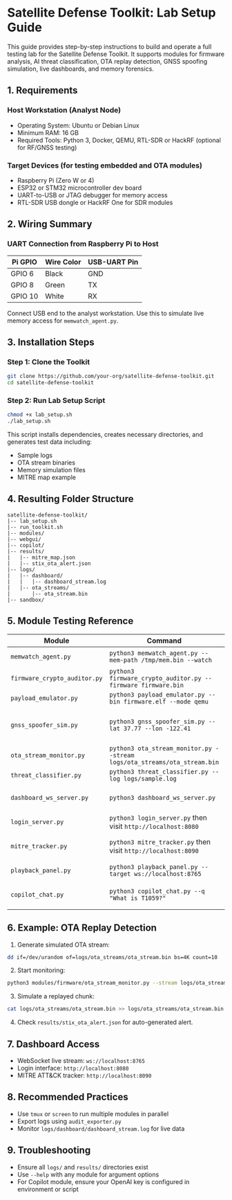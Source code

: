 
# Satellite Defense Toolkit: Lab Setup Guide

This guide provides step-by-step instructions to build and operate a full testing lab for the Satellite Defense Toolkit. It supports modules for firmware analysis, AI threat classification, OTA replay detection, GNSS spoofing simulation, live dashboards, and memory forensics.

## 1. Requirements

### Host Workstation (Analyst Node)
- Operating System: Ubuntu or Debian Linux
- Minimum RAM: 16 GB
- Required Tools: Python 3, Docker, QEMU, RTL-SDR or HackRF (optional for RF/GNSS testing)

### Target Devices (for testing embedded and OTA modules)
- Raspberry Pi (Zero W or 4)
- ESP32 or STM32 microcontroller dev board
- UART-to-USB or JTAG debugger for memory access
- RTL-SDR USB dongle or HackRF One for SDR modules

## 2. Wiring Summary

### UART Connection from Raspberry Pi to Host
| Pi GPIO | Wire Color | USB-UART Pin |
|---------|------------|---------------|
| GPIO 6  | Black      | GND           |
| GPIO 8  | Green      | TX            |
| GPIO 10 | White      | RX            |

Connect USB end to the analyst workstation. Use this to simulate live memory access for `memwatch_agent.py`.

## 3. Installation Steps

### Step 1: Clone the Toolkit
```bash
git clone https://github.com/your-org/satellite-defense-toolkit.git
cd satellite-defense-toolkit
```

### Step 2: Run Lab Setup Script
```bash
chmod +x lab_setup.sh
./lab_setup.sh
```

This script installs dependencies, creates necessary directories, and generates test data including:
- Sample logs
- OTA stream binaries
- Memory simulation files
- MITRE map example

## 4. Resulting Folder Structure
```
satellite-defense-toolkit/
|-- lab_setup.sh
|-- run_toolkit.sh
|-- modules/
|-- webgui/
|-- copilot/
|-- results/
|   |-- mitre_map.json
|   |-- stix_ota_alert.json
|-- logs/
|   |-- dashboard/
|   |   |-- dashboard_stream.log
|   |-- ota_streams/
|       |-- ota_stream.bin
|-- sandbox/
```

## 5. Module Testing Reference

| Module | Command | Input |
|--------|---------|-------|
| `memwatch_agent.py` | `python3 memwatch_agent.py --mem-path /tmp/mem.bin --watch` | Simulated memory |
| `firmware_crypto_auditor.py` | `python3 firmware_crypto_auditor.py --firmware firmware.bin` | Binary firmware |
| `payload_emulator.py` | `python3 payload_emulator.py --bin firmware.elf --mode qemu` | ELF binary |
| `gnss_spoofer_sim.py` | `python3 gnss_spoofer_sim.py --lat 37.77 --lon -122.41` | Fake NMEA GNSS stream |
| `ota_stream_monitor.py` | `python3 ota_stream_monitor.py --stream logs/ota_streams/ota_stream.bin` | OTA replay stream |
| `threat_classifier.py` | `python3 threat_classifier.py --log logs/sample.log` | Log file |
| `dashboard_ws_server.py` | `python3 dashboard_ws_server.py` | Starts WebSocket server |
| `login_server.py` | `python3 login_server.py` then visit `http://localhost:8080` | Web login panel |
| `mitre_tracker.py` | `python3 mitre_tracker.py` then visit `http://localhost:8090` | MITRE tactic viewer |
| `playback_panel.py` | `python3 playback_panel.py --target ws://localhost:8765` | Replay alerts |
| `copilot_chat.py` | `python3 copilot_chat.py --q "What is T1059?"` | GPT Copilot query |

## 6. Example: OTA Replay Detection

1. Generate simulated OTA stream:
```bash
dd if=/dev/urandom of=logs/ota_streams/ota_stream.bin bs=4K count=10
```

2. Start monitoring:
```bash
python3 modules/firmware/ota_stream_monitor.py --stream logs/ota_streams/ota_stream.bin
```

3. Simulate a replayed chunk:
```bash
cat logs/ota_streams/ota_stream.bin >> logs/ota_streams/ota_stream.bin
```

4. Check `results/stix_ota_alert.json` for auto-generated alert.

## 7. Dashboard Access

- WebSocket live stream: `ws://localhost:8765`
- Login interface: `http://localhost:8080`
- MITRE ATT&CK tracker: `http://localhost:8090`

## 8. Recommended Practices

- Use `tmux` or `screen` to run multiple modules in parallel
- Export logs using `audit_exporter.py`
- Monitor `logs/dashboard/dashboard_stream.log` for live data

## 9. Troubleshooting

- Ensure all `logs/` and `results/` directories exist
- Use `--help` with any module for argument options
- For Copilot module, ensure your OpenAI key is configured in environment or script
